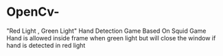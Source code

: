 # OpenCv-
"Red Light , Green Light" Hand Detection Game Based On Squid Game<br>
Hand is allowed inside frame when green light but will close the window if hand is detected in red light
